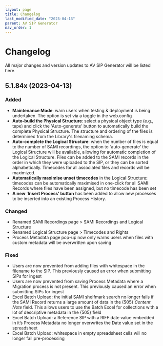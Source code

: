 ```yaml
---
layout: page
title: Changelog
last_modified_date: "2023-04-13"
parent: AV SIP Generator
nav_order: 1
---
```


# Changelog

All major changes and version updates to AV SIP Generator will be listed here.

## 5.1.84x (2023-04-13)

### Added
* **Maintenance Mode**: warn users when testing & deployment is being undertaken.  The option is set via a toggle in the web.config
* **Auto-build the Physical Structure**: select a physical object type (e.g., tape) and click the 'Auto-generate' button to automatically build the complete Physical Structure. The structure and ordering of the files is determined from the Library's filenaming schema.
* **Auto-complete the Logical Structure**: when the number of files is equal to the number of SAMI recordings, the option to 'auto-generate' the Logical Structure will be available, allowing for automatic completion of the Logical Structure. Files can be added to the SAMI records in the order in which they were uploaded to the SIP, or they can be sorted alphabetically. Timecodes for all associated files and records will be maximized.
* **Automatically maximise unset timecodes** in the Logical Structure: timecodes can be automatically maximised in one-click for all SAMI Records where files have been assigned, but no timecode has been set
* **A new 'Insert Process' button** has been added to allow new processes to be inserted into an existing Process History.


### Changed
* Renamed SAMI Recordings page > SAMI Recordings and Logical Structure
* Renamed Logical Structure page > Timecodes and Rights
* Process Metadata page pop-up now only warns users when files with custom metadata will be overwritten upon saving 

### Fixed
* Users are now prevented from adding files with whitespace in the filename to the SIP. This previously caused an error when submitting SIPs for ingest
* Users are now prevented from saving Process Metadata where a Migration process is not present.  This previously caused an error when submitting SIPs for ingest
* Excel Batch Upload: the initial SAMI shelfmark search no longer fails if the SAMI Record returns a large amount of data in the {505} _Content Note_ field. This allows users to use the Batch Excel for collections with a lot of descriptive metadata in the {505} field
* Excel Batch Upload: a Reference SIP with a RIFF date value embedded in it’s Process Metadata no longer overwrites the Date value set in the spreadsheet
* Excel Batch Upload: whitespace in empty spreadsheet cells will no longer fail pre-processing

